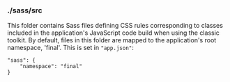 ### ./sass/src

This folder contains Sass files defining CSS rules corresponding to classes
included in the application's JavaScript code build when using the classic toolkit.
By default, files in this folder are mapped to the application's root namespace, 'final'.
This is set in `"app.json"`:

    "sass": {
        "namespace": "final"
    }